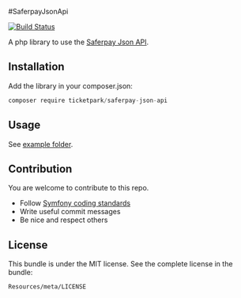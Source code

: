 #SaferpayJsonApi

[![Build Status](https://travis-ci.org/Ticketpark/SaferpayJsonApi.svg?branch=master)](https://travis-ci.org/Ticketpark/SaferpayJsonApi)

A php library to use the [Saferpay Json API](http://saferpay.github.io/jsonapi/).

## Installation

Add the library in your composer.json:

```js
composer require ticketpark/saferpay-json-api
```

## Usage
See [example folder](/example).

## Contribution
You are welcome to contribute to this repo.

* Follow [Symfony coding standards](http://symfony.com/doc/current/contributing/code/standards.html)
* Write useful commit messages
* Be nice and respect others

## License
This bundle is under the MIT license. See the complete license in the bundle:

    Resources/meta/LICENSE

